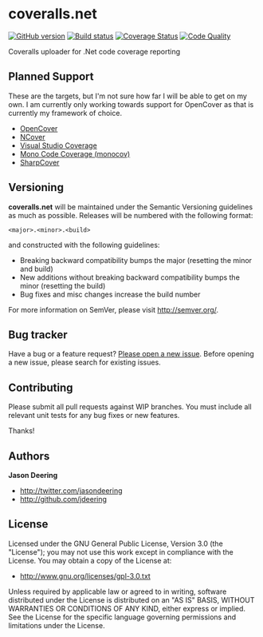 coveralls.net
=============

[![GitHub version](https://badge.fury.io/gh/jdeering%2Fcoveralls.net.svg)](http://badge.fury.io/gh/jdeering%2Fcoveralls.net)
[![Build status](https://ci.appveyor.com/api/projects/status/yxp5vpnesuji5pbd/branch/master?svg=true)](https://ci.appveyor.com/project/jdeering/coveralls-net/branch/master)
[![Coverage Status](https://img.shields.io/coveralls/jdeering/coveralls.net.svg)](https://coveralls.io/r/jdeering/coveralls.net)
[![Code Quality](https://scan.coverity.com/projects/3856/badge.svg)](https://scan.coverity.com/projects/3856)

Coveralls uploader for .Net code coverage reporting


## Planned Support

These are the targets, but I'm not sure how far I will be able to get on my own. I am currently only working towards
support for OpenCover as that is currently my framework of choice.

* [OpenCover](https://github.com/sawilde/opencover)
* [NCover](https://www.ncover.com/)
* [Visual Studio Coverage](http://msdn.microsoft.com/en-us/library/dd299398%28v=vs.90%29.aspx)
* [Mono Code Coverage (monocov)](http://www.mono-project.com/docs/debug+profile/profile/code-coverage/)
* [SharpCover](https://github.com/gaillard/SharpCover)


## Versioning

<b>coveralls.net</b> will be maintained under the Semantic Versioning guidelines as much as possible. Releases will be numbered with the following format:

`<major>.<minor>.<build>`

and constructed with the following guidelines:

* Breaking backward compatibility bumps the major (resetting the minor and build)
* New additions without breaking backward compatibility bumps the minor (resetting the build)
* Bug fixes and misc changes increase the build number

For more information on SemVer, please visit http://semver.org/.


## Bug tracker

Have a bug or a feature request? [Please open a new issue](https://github.com/jdeering/coveralls.net/issues). Before opening a new issue, please search for existing issues.


## Contributing

Please submit all pull requests against WIP branches. You must include all relevant unit tests for any bug fixes or new features.

Thanks!


## Authors

**Jason Deering**

+ http://twitter.com/jasondeering
+ http://github.com/jdeering

## License

Licensed under the GNU General Public License, Version 3.0 (the "License"); you may not use this work except in compliance with the License. You may obtain a copy of the License at:

* http://www.gnu.org/licenses/gpl-3.0.txt

Unless required by applicable law or agreed to in writing, software distributed under the License is distributed on an "AS IS" BASIS, WITHOUT WARRANTIES OR CONDITIONS OF ANY KIND, either express or implied. See the License for the specific language governing permissions and limitations under the License.